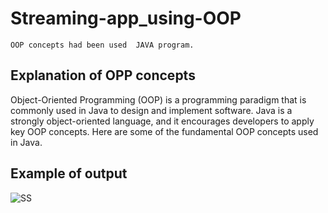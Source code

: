 # Streaming-app_using-OOP
    OOP concepts had been used  JAVA program.
## Explanation of OPP concepts

Object-Oriented Programming (OOP) is a programming paradigm that is commonly used in Java to design and implement software. Java is a strongly object-oriented language, and it encourages developers to apply key OOP concepts. Here are some of the fundamental OOP concepts used in Java.


## Example of output
![SS](https://user-images.githubusercontent.com/98957798/202877847-16699836-e802-4dee-bef3-f450c462e1bd.png)
